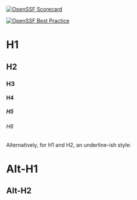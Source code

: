 
[![OpenSSF Scorecard](https://api.securityscorecards.dev/projects/github.com/Dmesa22/Dmesa22.github.io/badge)](https://securityscorecards.dev/viewer/?uri=github.com/Dmesa/Dmesa22.github.io)

[![OpenSSF Best Practice](https://api.securityscorecards.dev/projects/github.com/Dmesa22/Dmesa22.github.io/badge)](https://securityscorecards.dev/viewer/?uri=github.com/Dmesa/Dmesa22.github.io)

# H1
## H2
### H3
#### H4
##### H5
###### H6

Alternatively, for H1 and H2, an underline-ish style:

Alt-H1
======

Alt-H2
------
